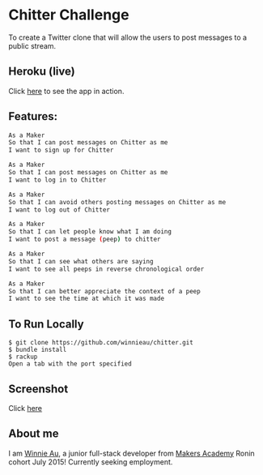 Chitter Challenge
=================

To create a Twitter clone that will allow the users to post messages to a public stream.

Heroku (live)
---
Click [here](https://lit-retreat-2348.herokuapp.com/) to see the app in action. 

Features:
-------

```sh
As a Maker
So that I can post messages on Chitter as me
I want to sign up for Chitter

As a Maker
So that I can post messages on Chitter as me
I want to log in to Chitter

As a Maker
So that I can avoid others posting messages on Chitter as me
I want to log out of Chitter

As a Maker
So that I can let people know what I am doing  
I want to post a message (peep) to chitter

As a Maker
So that I can see what others are saying  
I want to see all peeps in reverse chronological order

As a Maker
So that I can better appreciate the context of a peep
I want to see the time at which it was made
```

To Run Locally
---

```
$ git clone https://github.com/winnieau/chitter.git
$ bundle install
$ rackup
Open a tab with the port specified 
```

Screenshot
---

Click [here](https://github.com/winnieau/chitter-challenge/tree/master/app/public/images/chitter.png)

About me
---

I am [Winnie Au](https://github.com/winnieau), a junior full-stack developer from [Makers Academy](http://www.makersacademy.com/) Ronin cohort July 2015! Currently seeking employment. 


